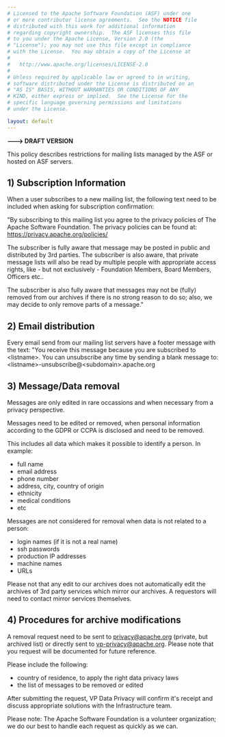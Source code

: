 ```yaml
---
# Licensed to the Apache Software Foundation (ASF) under one
# or more contributor license agreements.  See the NOTICE file
# distributed with this work for additional information
# regarding copyright ownership.  The ASF licenses this file
# to you under the Apache License, Version 2.0 (the
# "License"); you may not use this file except in compliance
# with the License.  You may obtain a copy of the License at
#
#   http://www.apache.org/licenses/LICENSE-2.0
#
# Unless required by applicable law or agreed to in writing,
# software distributed under the License is distributed on an
# "AS IS" BASIS, WITHOUT WARRANTIES OR CONDITIONS OF ANY
# KIND, either express or implied.  See the License for the
# specific language governing permissions and limitations
# under the License.

layout: default
---
```


**---> DRAFT VERSION**

This policy describes restrictions for mailing lists managed by the
ASF or hosted on ASF servers.

## 1) Subscription Information

When a user subscribes to a new mailing list, the following text need to be included 
when asking for subscription confirmation:

"By subscribing to this mailing list you agree to the privacy policies of 
The Apache Software Foundation. The privacy policies can be found at:
https://privacy.apache.org/policies/

The subscriber is fully aware that message may be posted in public and distributed by 3rd parties. The subscriber is also aware, that private message lists will also be read by multiple people with appropriate access rights, like - but not exclusively - Foundation Members, Board Members, Officers etc..

The subscriber is also fully aware that messages may not be (fully) removed from our archives if there is no strong reason to do so; also, we may decide to only remove parts of a message."

## 2) Email distribution

Every email send from our mailing list servers have a footer message with the text:
"You receive this message because you are subscribed to &lt;listname&gt;. You can unsubscribe any time by sending a blank message to: &lt;listname&gt;-unsubscribe@&lt;subdomain&gt;.apache.org

## 3) Message/Data removal

Messages are only edited in rare occassions and when necessary from a privacy perspective.

Messages need to be edited or removed, when personal information according to the GDPR or CCPA is disclosed and need to be removed. 

This includes all data which makes it possible to identify a person. In example:

 - full name
 - email address
 - phone number
 - address, city, country of origin
 - ethnicity
 - medical conditions
 - etc

Messages are not considered for removal when data is not related to a person:

 - login names (if it is not a real name) 
 - ssh passwords
 - production IP addresses
 - machine names 
 - URLs 

Please not that any edit to our archives does not automatically edit the archives of 3rd party services which mirror our archives. A requestors will need to contact mirror services themselves.

## 4) Procedures for archive modifications

A removal request need to be sent to privacy@apache.org (private, but archived list) or directly sent to vp-privacy@apache.org. Please note that you request will be documented for future reference.

Please include the following:

 - country of residence, to apply the right data privacy laws
 - the list of messages to be removed or edited

After submitting the request, VP Data Privacy will confirm it's receipt and discuss appropriate solutions with the Infrastructure team.

Please note: The Apache Software Foundation is a volunteer organization; we do our best to handle each request as quickly as we can.